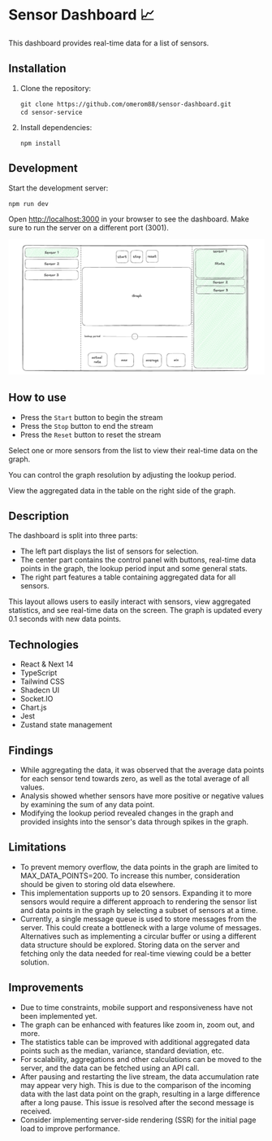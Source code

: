 # Sensor Dashboard 📈

This dashboard provides real-time data for a list of sensors.

## Installation

1. Clone the repository:
   ```
   git clone https://github.com/omerom88/sensor-dashboard.git
   cd sensor-service
   ```

2. Install dependencies:
   ```
   npm install
   ```

## Development

Start the development server:

```
npm run dev
```

Open [http://localhost:3000](http://localhost:3000) in your browser to see the dashboard. Make sure to run the server on a different port (3001).

![Sensor Dashboard](./images/sensor-dashboard-mockup.png)

## How to use
- Press the `Start` button to begin the stream
- Press the `Stop` button to end the stream
- Press the `Reset` button to reset the stream

Select one or more sensors from the list to view their real-time data on the graph.

You can control the graph resolution by adjusting the lookup period.

View the aggregated data in the table on the right side of the graph.

## Description

The dashboard is split into three parts:
- The left part displays the list of sensors for selection.
- The center part contains the control panel with buttons, real-time data points in the graph, the lookup period input and some general stats.
- The right part features a table containing aggregated data for all sensors.

This layout allows users to easily interact with sensors, view aggregated statistics, and see real-time data on the screen. The graph is updated every 0.1 seconds with new data points.

## Technologies
- React & Next 14
- TypeScript
- Tailwind CSS
- Shadecn UI
- Socket.IO
- Chart.js
- Jest
- Zustand state management

## Findings
- While aggregating the data, it was observed that the average data points for each sensor tend towards zero, as well as the total average of all values.
- Analysis showed whether sensors have more positive or negative values by examining the sum of any data point.
- Modifying the lookup period revealed changes in the graph and provided insights into the sensor's data through spikes in the graph.

## Limitations
- To prevent memory overflow, the data points in the graph are limited to MAX_DATA_POINTS=200. To increase this number, consideration should be given to storing old data elsewhere.
- This implementation supports up to 20 sensors. Expanding it to more sensors would require a different approach to rendering the sensor list and data points in the graph by selecting a subset of sensors at a time.
- Currently, a single message queue is used to store messages from the server. This could create a bottleneck with a large volume of messages. Alternatives such as implementing a circular buffer or using a different data structure should be explored. Storing data on the server and fetching only the data needed for real-time viewing could be a better solution.

## Improvements
- Due to time constraints, mobile support and responsiveness have not been implemented yet.
- The graph can be enhanced with features like zoom in, zoom out, and more.
- The statistics table can be improved with additional aggregated data points such as the median, variance, standard deviation, etc.
- For scalability, aggregations and other calculations can be moved to the server, and the data can be fetched using an API call.
- After pausing and restarting the live stream, the data accumulation rate may appear very high. This is due to the comparison of the incoming data with the last data point on the graph, resulting in a large difference after a long pause. This issue is resolved after the second message is received.
- Consider implementing server-side rendering (SSR) for the initial page load to improve performance.